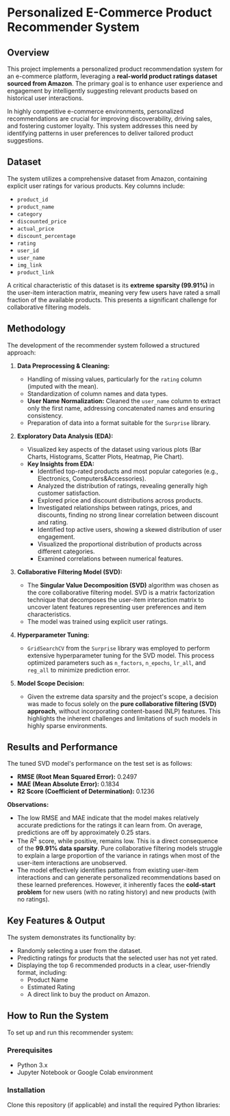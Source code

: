 # Personalized E-Commerce Product Recommender System

## Overview

This project implements a personalized product recommendation system for an e-commerce platform, leveraging a **real-world product ratings dataset sourced from Amazon**. The primary goal is to enhance user experience and engagement by intelligently suggesting relevant products based on historical user interactions.

In highly competitive e-commerce environments, personalized recommendations are crucial for improving discoverability, driving sales, and fostering customer loyalty. This system addresses this need by identifying patterns in user preferences to deliver tailored product suggestions.

## Dataset

The system utilizes a comprehensive dataset from Amazon, containing explicit user ratings for various products. Key columns include:
* `product_id`
* `product_name`
* `category`
* `discounted_price`
* `actual_price`
* `discount_percentage`
* `rating`
* `user_id`
* `user_name`
* `img_link`
* `product_link`

A critical characteristic of this dataset is its **extreme sparsity (99.91%)** in the user-item interaction matrix, meaning very few users have rated a small fraction of the available products. This presents a significant challenge for collaborative filtering models.

## Methodology

The development of the recommender system followed a structured approach:

1.  **Data Preprocessing & Cleaning:**
    * Handling of missing values, particularly for the `rating` column (imputed with the mean).
    * Standardization of column names and data types.
    * **User Name Normalization:** Cleaned the `user_name` column to extract only the first name, addressing concatenated names and ensuring consistency.
    * Preparation of data into a format suitable for the `Surprise` library.

2.  **Exploratory Data Analysis (EDA):**
    * Visualized key aspects of the dataset using various plots (Bar Charts, Histograms, Scatter Plots, Heatmap, Pie Chart).
    * **Key Insights from EDA:**
        * Identified top-rated products and most popular categories (e.g., Electronics, Computers&Accessories).
        * Analyzed the distribution of ratings, revealing generally high customer satisfaction.
        * Explored price and discount distributions across products.
        * Investigated relationships between ratings, prices, and discounts, finding no strong linear correlation between discount and rating.
        * Identified top active users, showing a skewed distribution of user engagement.
        * Visualized the proportional distribution of products across different categories.
        * Examined correlations between numerical features.

3.  **Collaborative Filtering Model (SVD):**
    * The **Singular Value Decomposition (SVD)** algorithm was chosen as the core collaborative filtering model. SVD is a matrix factorization technique that decomposes the user-item interaction matrix to uncover latent features representing user preferences and item characteristics.
    * The model was trained using explicit user ratings.

4.  **Hyperparameter Tuning:**
    * `GridSearchCV` from the `Surprise` library was employed to perform extensive hyperparameter tuning for the SVD model. This process optimized parameters such as `n_factors`, `n_epochs`, `lr_all`, and `reg_all` to minimize prediction error.

5.  **Model Scope Decision:**
    * Given the extreme data sparsity and the project's scope, a decision was made to focus solely on the **pure collaborative filtering (SVD) approach**, without incorporating content-based (NLP) features. This highlights the inherent challenges and limitations of such models in highly sparse environments.

## Results and Performance

The tuned SVD model's performance on the test set is as follows:

* **RMSE (Root Mean Squared Error):** 0.2497
* **MAE (Mean Absolute Error):** 0.1834
* **R2 Score (Coefficient of Determination):** 0.1236

**Observations:**

* The low RMSE and MAE indicate that the model makes relatively accurate predictions for the ratings it can learn from. On average, predictions are off by approximately 0.25 stars.
* The $R^2$ score, while positive, remains low. This is a direct consequence of the **99.91% data sparsity**. Pure collaborative filtering models struggle to explain a large proportion of the variance in ratings when most of the user-item interactions are unobserved.
* The model effectively identifies patterns from existing user-item interactions and can generate personalized recommendations based on these learned preferences. However, it inherently faces the **cold-start problem** for new users (with no rating history) and new products (with no ratings).

## Key Features & Output

The system demonstrates its functionality by:

* Randomly selecting a user from the dataset.
* Predicting ratings for products that the selected user has not yet rated.
* Displaying the top 6 recommended products in a clear, user-friendly format, including:
    * Product Name
    * Estimated Rating
    * A direct link to buy the product on Amazon.

## How to Run the System

To set up and run this recommender system:

### Prerequisites

* Python 3.x
* Jupyter Notebook or Google Colab environment

### Installation

Clone this repository (if applicable) and install the required Python libraries:
